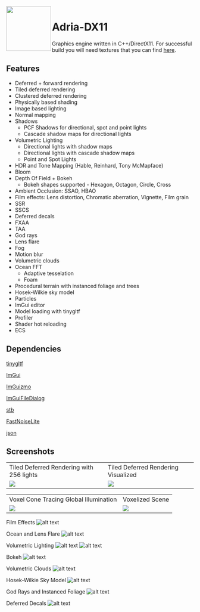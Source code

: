 
<img align="left" src="Adria/Resources/Icons/adria_logo.jpg" width="120px"/>

# Adria-DX11
Graphics engine written in C++/DirectX11. For successful build you will need textures that you can find [here](https://github.com/mateeeeeee/Adria-DX11/releases/tag/1.0).

## Features
* Deferred + forward rendering 
* Tiled deferred rendering 
* Clustered deferred rendering
* Physically based shading
* Image based lighting
* Normal mapping
* Shadows
    - PCF Shadows for directional, spot and point lights
    - Cascade shadow maps for directional lights
* Volumetric Lighting
    - Directional lights with shadow maps
    - Directional lights with cascade shadow maps
    - Point and Spot Lights 
* HDR and Tone Mapping (Hable, Reinhard, Tony McMapface)
* Bloom
* Depth Of Field + Bokeh  
    - Bokeh shapes supported - Hexagon, Octagon, Circle, Cross
* Ambient Occlusion: SSAO, HBAO
* Film effects: Lens distortion, Chromatic aberration, Vignette, Film grain
* SSR
* SSCS
* Deferred decals
* FXAA
* TAA
* God rays
* Lens flare
* Fog
* Motion blur
* Volumetric clouds
* Ocean FFT
    - Adaptive tesselation
    - Foam
* Procedural terrain with instanced foliage and trees
* Hosek-Wilkie sky model
* Particles
* ImGui editor
* Model loading with tinygltf
* Profiler
* Shader hot reloading
* ECS


## Dependencies
[tinygltf](https://github.com/syoyo/tinygltf)

[ImGui](https://github.com/ocornut/imgui)

[ImGuizmo](https://github.com/CedricGuillemet/ImGuizmo)

[ImGuiFileDialog](https://github.com/aiekick/ImGuiFileDialog)

[stb](https://github.com/nothings/stb)

[FastNoiseLite](https://github.com/Auburn/FastNoiseLite)

[json](https://github.com/nlohmann/json)

## Screenshots

<table>
  <tr>
    <td>Tiled Deferred Rendering with 256 lights</td>
     <td>Tiled Deferred Rendering Visualized</td>
     </tr>
  <tr>
    <td><img src="Screenshots/tiled.png"></td>
    <td><img src="Screenshots/tiled_visualization.png"></td>
  </tr>
 </table>
 
 <table>
  <tr>
     <td>Voxel Cone Tracing Global Illumination</td>
     <td>Voxelized Scene</td>
     </tr>
  <tr>
    <td><img src="Screenshots/gi.png"></td>
    <td><img src="Screenshots/gi_debug.png"></td>
  </tr>
 </table>
 
 Film Effects
![alt text](Screenshots/film.png "Film Effects")
 
Ocean and Lens Flare
![alt text](Screenshots/ocean_lens_flare.png "Ocean and Lens Flare")
 
 Volumetric Lighting
![alt text](Screenshots/volumetric_dir.png " Volumetric Directional Lighting")
![alt text](Screenshots/volumetric_point.png " Volumetric Point Lighting")

Bokeh
![alt text](Screenshots/bokeh.png "Bokeh")

Volumetric Clouds
![alt text](Screenshots/clouds.png "Clouds")

Hosek-Wilkie Sky Model
![alt text](Screenshots/hosek_wilkie.png "Hosek-Wilkie")

God Rays and Instanced Foliage
![alt text](Screenshots/foliage.png "God Rays and Instanced Foliage")

Deferred Decals
![alt text](Screenshots/decals.png "Deferred Decals")


